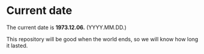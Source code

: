 # Current date

The current date is **1973.12.06.** (YYYY.MM.DD.)

This repository will be good when the world ends, so we will know how long it lasted.
